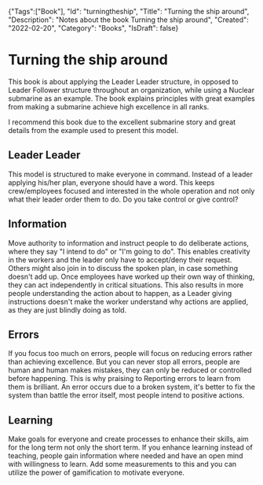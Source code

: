{"Tags":["Book"], "Id": "turningtheship", "Title": "Turning the ship around", "Description": "Notes about the book Turning the ship around", "Created": "2022-02-20", "Category": "Books", "IsDraft": false}

# Turning the ship around

This book is about applying the Leader Leader structure, in opposed to Leader Follower structure throughout an organization, while using a Nuclear submarine as an example. The book explains principles with great examples from making a submarine achieve high excellence in all ranks.

I recommend this book due to the excellent submarine story and great details from the example used to present this model.

## Leader Leader

This model is structured to make everyone in command. Instead of a leader applying his/her plan, everyone should have a word. This keeps crew/employees focused and interested in the whole operation and not only what their leader order them to do. Do you take control or give control?

## Information

Move authority to information and instruct people to do deliberate actions, where they say "I intend to do" or "I'm going to do". This enables creativity in the workers and the leader only have to accept/deny their request. Others might also join in to discuss the spoken plan, in case something doesn't add up. Once employees have worked up their own way of thinking, they can act independently in critical situations. This also results in more people understanding the action about to happen, as a Leader giving instructions doesn't make the worker understand why actions are applied, as they are just blindly doing as told.

## Errors

If you focus too much on errors, people will focus on reducing errors rather than achieving excellence. But you can never stop all errors, people are human and human makes mistakes, they can only be reduced or controlled before happening. This is why praising to Reporting errors to learn from them is brilliant. An error occurs due to a broken system, it's better to fix the system than battle the error itself, most people intend to positive actions.

## Learning

Make goals for everyone and create processes to enhance their skills, aim for the long term not only the short term. If you enhance learning instead of teaching, people gain information where needed and have an open mind with willingness to learn. Add some measurements to this and you can utilize the power of gamification to motivate everyone.